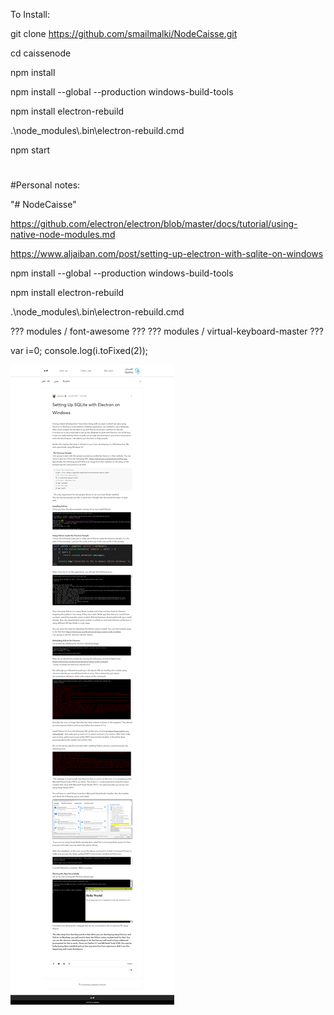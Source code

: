 To Install:

git clone https://github.com/smailmalki/NodeCaisse.git

cd caissenode

npm install

npm install --global --production windows-build-tools

npm install electron-rebuild

.\node_modules\\.bin\electron-rebuild.cmd

npm start



#
#
#
#
#
#
#
#




#Personal notes:



"# NodeCaisse" 

https://github.com/electron/electron/blob/master/docs/tutorial/using-native-node-modules.md

https://www.aljaiban.com/post/setting-up-electron-with-sqlite-on-windows

npm install --global --production windows-build-tools

npm install electron-rebuild

.\node_modules\\.bin\electron-rebuild.cmd



??? modules / font-awesome ???
??? modules / virtual-keyboard-master ???



var i=0;
console.log(i.toFixed(2));



![](img/aljaibain.png)
